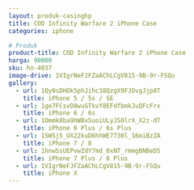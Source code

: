 ```yaml
---
layout: produk-casinghp
title: COD Infinity Warfare 2 iPhone Case
categories: iphone

# Produk
product-title: COD Infinity Warfare 2 iPhone Case
harga: 90000
sku: hn-4037
image-drive: 1VIgrNeFJFZaAChLCgV815-9B-9r-FSQu
gallery:
  - url: 1Qy0sDHOk5phJihc38QzgX9FJDvgJjp8T
    title: iPhone 5 / 5s / SE
  - url: 1ge7FCsvD8wuGTkvY8EFdfbmkJuQFcFrx
    title: iPhone 6 / 6s
  - url: 1Ommk8ba9hWBxSuoiULyJS0lrX_X2z-dT
    title: iPhone 6 Plus / 6s Plus
  - url: 1SWSj5_UX22kuD6hhWE7730l_16miBzZA
    title: iPhone 7 / 8
  - url: 1hnwSsUEPvwZdY7md_0xNT_rmmgBNBeD5
    title: iPhone 7 Plus / 8 Plus
  - url: 1VIgrNeFJFZaAChLCgV815-9B-9r-FSQu
    title: iPhone X
---
```

